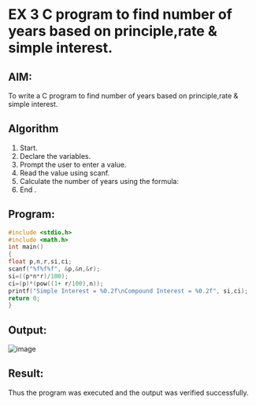 # EX 3 C program to find number of years based on principle,rate & simple interest.
## AIM:
To write a C program to find number of years based on principle,rate & simple interest.

## Algorithm
1. Start.
2. Declare the variables.
3. Prompt the user to enter a value.
4. Read the value using scanf.
5. Calculate the number of years using the formula:
6. End . 

## Program:
```c
#include <stdio.h> 
#include <math.h>
int main()
{
float p,n,r,si,ci; 
scanf("%f%f%f", &p,&n,&r);
si=((p*n*r)/100); 
ci=(p)*(pow((1+ r/100),n));
printf("Simple Interest = %0.2f\nCompound Interest = %0.2f", si,ci);
return 0;
}
```

## Output:

![image](https://github.com/user-attachments/assets/f6bc96f5-477d-475f-8cc7-9688c6c41878)


## Result:
Thus the program was executed and the output was verified successfully.
